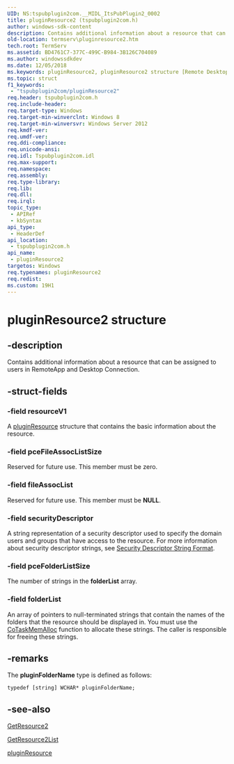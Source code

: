 ```yaml
---
UID: NS:tspubplugin2com.__MIDL_ItsPubPlugin2_0002
title: pluginResource2 (tspubplugin2com.h)
author: windows-sdk-content
description: Contains additional information about a resource that can be assigned to users in RemoteApp and Desktop Connection.
old-location: termserv\pluginresource2.htm
tech.root: TermServ
ms.assetid: BD4761C7-377C-499C-B984-3B126C704089
ms.author: windowssdkdev
ms.date: 12/05/2018
ms.keywords: pluginResource2, pluginResource2 structure [Remote Desktop Services], termserv.pluginresource2, tspubplugin2com/pluginResource2
ms.topic: struct
f1_keywords: 
 - "tspubplugin2com/pluginResource2"
req.header: tspubplugin2com.h
req.include-header: 
req.target-type: Windows
req.target-min-winverclnt: Windows 8
req.target-min-winversvr: Windows Server 2012
req.kmdf-ver: 
req.umdf-ver: 
req.ddi-compliance: 
req.unicode-ansi: 
req.idl: Tspubplugin2com.idl
req.max-support: 
req.namespace: 
req.assembly: 
req.type-library: 
req.lib: 
req.dll: 
req.irql: 
topic_type:
 - APIRef
 - kbSyntax
api_type:
 - HeaderDef
api_location:
 - tspubplugin2com.h
api_name:
 - pluginResource2
targetos: Windows
req.typenames: pluginResource2
req.redist: 
ms.custom: 19H1
---
```


# pluginResource2 structure


## -description


Contains additional information about a resource that can be assigned to users in RemoteApp and Desktop Connection.


## -struct-fields




### -field resourceV1

A <a href="https://docs.microsoft.com/windows/win32/api/tspubplugincom/ns-tspubplugincom-pluginresource">pluginResource</a> structure that contains the basic information about the resource.


### -field pceFileAssocListSize

Reserved for future use. This member must be zero.


### -field fileAssocList

Reserved for future use. This member must be <b>NULL</b>.


### -field securityDescriptor

A string representation of a security descriptor used to specify the domain users and groups that have access to the resource. For more information about security descriptor strings, see <a href="https://docs.microsoft.com/windows/desktop/SecAuthZ/security-descriptor-string-format">Security Descriptor String Format</a>.


### -field pceFolderListSize

The number of strings in the <b>folderList</b> array.


### -field folderList

An array of pointers to null-terminated strings that contain the names of the folders that the resource should be displayed in. You must use the <a href="https://docs.microsoft.com/windows/desktop/api/combaseapi/nf-combaseapi-cotaskmemalloc">CoTaskMemAlloc</a> function to allocate these strings. The caller is responsible for freeing these strings.


## -remarks



The <b>pluginFolderName</b> type is defined as follows:

<code>typedef [string] WCHAR* pluginFolderName;</code>




## -see-also




<a href="https://docs.microsoft.com/windows/desktop/api/tspubplugin2com/nf-tspubplugin2com-itspubplugin2-getresource2">GetResource2</a>



<a href="https://docs.microsoft.com/windows/desktop/api/tspubplugin2com/nf-tspubplugin2com-itspubplugin2-getresource2list">GetResource2List</a>



<a href="https://docs.microsoft.com/windows/win32/api/tspubplugincom/ns-tspubplugincom-pluginresource">pluginResource</a>
 

 

